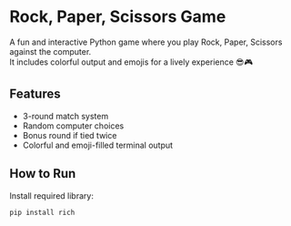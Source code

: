 # Rock, Paper, Scissors Game

A fun and interactive Python game where you play Rock, Paper, Scissors against the computer.  
It includes colorful output and emojis for a lively experience 😎🎮

## Features
- 3-round match system  
- Random computer choices  
- Bonus round if tied twice  
- Colorful and emoji-filled terminal output  

## How to Run
Install required library:
```bash
pip install rich
